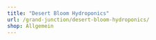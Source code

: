 ```yaml
---
title: "Desert Bloom Hydroponics"
url: /grand-junction/desert-bloom-hydroponics/
shop: Allgemein
---
```

